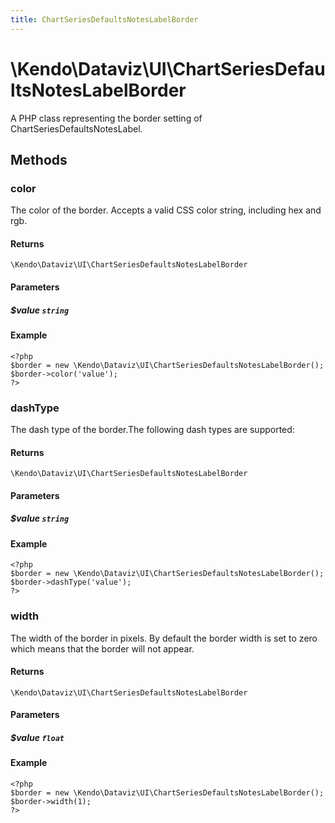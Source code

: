 ```yaml
---
title: ChartSeriesDefaultsNotesLabelBorder
---
```


# \Kendo\Dataviz\UI\ChartSeriesDefaultsNotesLabelBorder

A PHP class representing the border setting of ChartSeriesDefaultsNotesLabel.


## Methods

### color
The color of the border. Accepts a valid CSS color string, including hex and rgb.

#### Returns
`\Kendo\Dataviz\UI\ChartSeriesDefaultsNotesLabelBorder`

#### Parameters

##### $value `string`



#### Example 
    <?php
    $border = new \Kendo\Dataviz\UI\ChartSeriesDefaultsNotesLabelBorder();
    $border->color('value');
    ?>

### dashType
The dash type of the border.The following dash types are supported:

#### Returns
`\Kendo\Dataviz\UI\ChartSeriesDefaultsNotesLabelBorder`

#### Parameters

##### $value `string`



#### Example 
    <?php
    $border = new \Kendo\Dataviz\UI\ChartSeriesDefaultsNotesLabelBorder();
    $border->dashType('value');
    ?>

### width
The width of the border in pixels. By default the border width is set to zero which means that the border will not appear.

#### Returns
`\Kendo\Dataviz\UI\ChartSeriesDefaultsNotesLabelBorder`

#### Parameters

##### $value `float`



#### Example 
    <?php
    $border = new \Kendo\Dataviz\UI\ChartSeriesDefaultsNotesLabelBorder();
    $border->width(1);
    ?>

